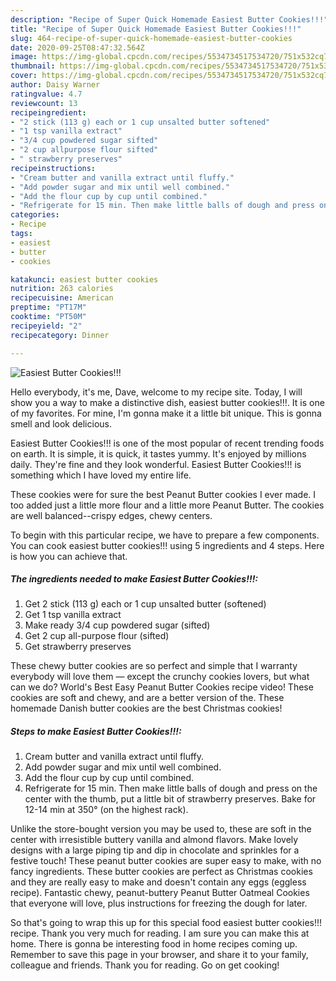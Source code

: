 ```yaml
---
description: "Recipe of Super Quick Homemade Easiest Butter Cookies!!!"
title: "Recipe of Super Quick Homemade Easiest Butter Cookies!!!"
slug: 464-recipe-of-super-quick-homemade-easiest-butter-cookies
date: 2020-09-25T08:47:32.564Z
image: https://img-global.cpcdn.com/recipes/5534734517534720/751x532cq70/easiest-butter-cookies-recipe-main-photo.jpg
thumbnail: https://img-global.cpcdn.com/recipes/5534734517534720/751x532cq70/easiest-butter-cookies-recipe-main-photo.jpg
cover: https://img-global.cpcdn.com/recipes/5534734517534720/751x532cq70/easiest-butter-cookies-recipe-main-photo.jpg
author: Daisy Warner
ratingvalue: 4.7
reviewcount: 13
recipeingredient:
- "2 stick (113 g) each or 1 cup unsalted butter softened"
- "1 tsp vanilla extract"
- "3/4 cup powdered sugar sifted"
- "2 cup allpurpose flour sifted"
- " strawberry preserves"
recipeinstructions:
- "Cream butter and vanilla extract until fluffy."
- "Add powder sugar and mix until well combined."
- "Add the flour cup by cup until combined."
- "Refrigerate for 15 min. Then make little balls of dough and press on the center with the thumb, put a little bit of strawberry preserves. Bake for 12-14 min at 350° (on the highest rack)."
categories:
- Recipe
tags:
- easiest
- butter
- cookies

katakunci: easiest butter cookies 
nutrition: 263 calories
recipecuisine: American
preptime: "PT17M"
cooktime: "PT50M"
recipeyield: "2"
recipecategory: Dinner

---
```



![Easiest Butter Cookies!!!](https://img-global.cpcdn.com/recipes/5534734517534720/751x532cq70/easiest-butter-cookies-recipe-main-photo.jpg)

Hello everybody, it's me, Dave, welcome to my recipe site. Today, I will show you a way to make a distinctive dish, easiest butter cookies!!!. It is one of my favorites. For mine, I'm gonna make it a little bit unique. This is gonna smell and look delicious.

Easiest Butter Cookies!!! is one of the most popular of recent trending foods on earth. It is simple, it is quick, it tastes yummy. It's enjoyed by millions daily. They're fine and they look wonderful. Easiest Butter Cookies!!! is something which I have loved my entire life.

These cookies were for sure the best Peanut Butter cookies I ever made. I too added just a little more flour and a little more Peanut Butter. The cookies are well balanced--crispy edges, chewy centers.


To begin with this particular recipe, we have to prepare a few components. You can cook easiest butter cookies!!! using 5 ingredients and 4 steps. Here is how you can achieve that.

<!--inarticleads1-->

##### The ingredients needed to make Easiest Butter Cookies!!!:

1. Get 2 stick (113 g) each or 1 cup unsalted butter (softened)
1. Get 1 tsp vanilla extract
1. Make ready 3/4 cup powdered sugar (sifted)
1. Get 2 cup all-purpose flour (sifted)
1. Get  strawberry preserves


These chewy butter cookies are so perfect and simple that I warranty everybody will love them — except the crunchy cookies lovers, but what can we do? World&#39;s Best Easy Peanut Butter Cookies recipe video! These cookies are soft and chewy, and are a better version of the. These homemade Danish butter cookies are the best Christmas cookies! 

<!--inarticleads2-->

##### Steps to make Easiest Butter Cookies!!!:

1. Cream butter and vanilla extract until fluffy.
1. Add powder sugar and mix until well combined.
1. Add the flour cup by cup until combined.
1. Refrigerate for 15 min. Then make little balls of dough and press on the center with the thumb, put a little bit of strawberry preserves. Bake for 12-14 min at 350° (on the highest rack).


Unlike the store-bought version you may be used to, these are soft in the center with irresistible buttery vanilla and almond flavors. Make lovely designs with a large piping tip and dip in chocolate and sprinkles for a festive touch! These peanut butter cookies are super easy to make, with no fancy ingredients. These butter cookies are perfect as Christmas cookies and they are really easy to make and doesn&#39;t contain any eggs (eggless recipe). Fantastic chewy, peanut-buttery Peanut Butter Oatmeal Cookies that everyone will love, plus instructions for freezing the dough for later. 

So that's going to wrap this up for this special food easiest butter cookies!!! recipe. Thank you very much for reading. I am sure you can make this at home. There is gonna be interesting food in home recipes coming up. Remember to save this page in your browser, and share it to your family, colleague and friends. Thank you for reading. Go on get cooking!
